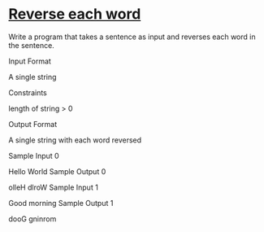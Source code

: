 # [Reverse each word](https://www.hackerrank.com/contests/grapecity-coding-questions/challenges/reverse-each-word-2)

Write a program that takes a sentence as input and reverses each word in the sentence.

Input Format

A single string

Constraints

length of string > 0

Output Format

A single string with each word reversed

Sample Input 0

Hello World
Sample Output 0

olleH dlroW
Sample Input 1

Good morning
Sample Output 1

dooG gninrom
